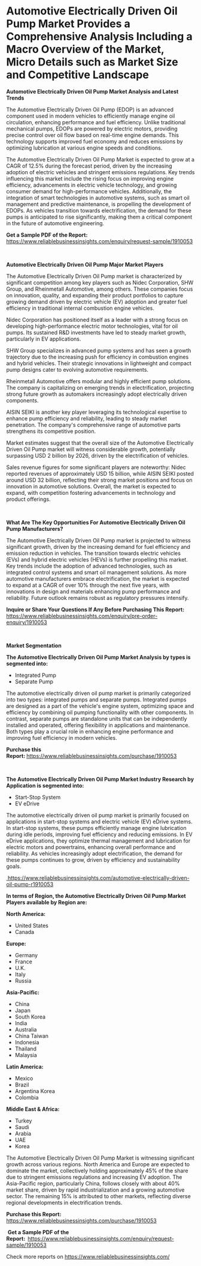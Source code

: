 <p><h1>Automotive Electrically Driven Oil Pump Market Provides a Comprehensive Analysis Including a Macro Overview of the Market, Micro Details such as Market Size and Competitive Landscape</h1></p><p><strong>Automotive Electrically Driven Oil Pump Market Analysis and Latest Trends</strong></p>
<p><p>The Automotive Electrically Driven Oil Pump (EDOP) is an advanced component used in modern vehicles to efficiently manage engine oil circulation, enhancing performance and fuel efficiency. Unlike traditional mechanical pumps, EDOPs are powered by electric motors, providing precise control over oil flow based on real-time engine demands. This technology supports improved fuel economy and reduces emissions by optimizing lubrication at various engine speeds and conditions.</p><p>The Automotive Electrically Driven Oil Pump Market is expected to grow at a CAGR of 12.5% during the forecast period, driven by the increasing adoption of electric vehicles and stringent emissions regulations. Key trends influencing this market include the rising focus on improving engine efficiency, advancements in electric vehicle technology, and growing consumer demand for high-performance vehicles. Additionally, the integration of smart technologies in automotive systems, such as smart oil management and predictive maintenance, is propelling the development of EDOPs. As vehicles transition towards electrification, the demand for these pumps is anticipated to rise significantly, making them a critical component in the future of automotive engineering.</p></p>
<p><strong>Get a Sample PDF of the Report:&nbsp;</strong> <a href="https://www.reliablebusinessinsights.com/enquiry/request-sample/1910053?utm_campaign=2738&utm_medium=2&utm_source=Github&utm_content=ia&utm_term=06042025&utm_id=automotive-electrically-driven-oil-pump">https://www.reliablebusinessinsights.com/enquiry/request-sample/1910053</a></p>
<p>&nbsp;</p>
<p><strong>Automotive Electrically Driven Oil Pump Major Market Players</strong></p>
<p><p>The Automotive Electrically Driven Oil Pump market is characterized by significant competition among key players such as Nidec Corporation, SHW Group, and Rheinmetall Automotive, among others. These companies focus on innovation, quality, and expanding their product portfolios to capture growing demand driven by electric vehicle (EV) adoption and greater fuel efficiency in traditional internal combustion engine vehicles.</p><p>Nidec Corporation has positioned itself as a leader with a strong focus on developing high-performance electric motor technologies, vital for oil pumps. Its sustained R&D investments have led to steady market growth, particularly in EV applications.</p><p>SHW Group specializes in advanced pump systems and has seen a growth trajectory due to the increasing push for efficiency in combustion engines and hybrid vehicles. Their strategic innovations in lightweight and compact pump designs cater to evolving automotive requirements.</p><p>Rheinmetall Automotive offers modular and highly efficient pump solutions. The company is capitalizing on emerging trends in electrification, projecting strong future growth as automakers increasingly adopt electrically driven components.</p><p>AISIN SEIKI is another key player leveraging its technological expertise to enhance pump efficiency and reliability, leading to steady market penetration. The company's comprehensive range of automotive parts strengthens its competitive position.</p><p>Market estimates suggest that the overall size of the Automotive Electrically Driven Oil Pump market will witness considerable growth, potentially surpassing USD 2 billion by 2026, driven by the electrification of vehicles.</p><p>Sales revenue figures for some significant players are noteworthy: Nidec reported revenues of approximately USD 15 billion, while AISIN SEIKI posted around USD 32 billion, reflecting their strong market positions and focus on innovation in automotive solutions. Overall, the market is expected to expand, with competition fostering advancements in technology and product offerings.</p></p>
<p>&nbsp;</p>
<p><strong>What Are The Key Opportunities For Automotive Electrically Driven Oil Pump Manufacturers?</strong></p>
<p><p>The Automotive Electrically Driven Oil Pump market is projected to witness significant growth, driven by the increasing demand for fuel efficiency and emission reduction in vehicles. The transition towards electric vehicles (EVs) and hybrid electric vehicles (HEVs) is further propelling this market. Key trends include the adoption of advanced technologies, such as integrated control systems and smart oil management solutions. As more automotive manufacturers embrace electrification, the market is expected to expand at a CAGR of over 10% through the next five years, with innovations in design and materials enhancing pump performance and reliability. Future outlook remains robust as regulatory pressures intensify.</p></p>
<p><strong>Inquire or Share Your Questions If Any Before Purchasing This Report:</strong> <a href="https://www.reliablebusinessinsights.com/enquiry/pre-order-enquiry/1910053?utm_campaign=2738&utm_medium=2&utm_source=Github&utm_content=ia&utm_term=06042025&utm_id=automotive-electrically-driven-oil-pump">https://www.reliablebusinessinsights.com/enquiry/pre-order-enquiry/1910053</a></p>
<p>&nbsp;</p>
<p><strong>Market Segmentation</strong></p>
<p><strong>The Automotive Electrically Driven Oil Pump Market Analysis by types is segmented into:</strong></p>
<p><ul><li>Integrated Pump</li><li>Separate Pump</li></ul></p>
<p><p>The automotive electrically driven oil pump market is primarily categorized into two types: integrated pumps and separate pumps. Integrated pumps are designed as a part of the vehicle's engine system, optimizing space and efficiency by combining oil pumping functionality with other components. In contrast, separate pumps are standalone units that can be independently installed and operated, offering flexibility in applications and maintenance. Both types play a crucial role in enhancing engine performance and improving fuel efficiency in modern vehicles.</p></p>
<p><strong>Purchase this Report:&nbsp;</strong><a href="https://www.reliablebusinessinsights.com/purchase/1910053?utm_campaign=2738&utm_medium=2&utm_source=Github&utm_content=ia&utm_term=06042025&utm_id=automotive-electrically-driven-oil-pump">https://www.reliablebusinessinsights.com/purchase/1910053</a></p>
<p>&nbsp;</p>
<p><strong>The Automotive Electrically Driven Oil Pump Market Industry Research by Application is segmented into:</strong></p>
<p><ul><li>Start-Stop System</li><li>EV eDrive</li></ul></p>
<p><p>The automotive electrically driven oil pump market is primarily focused on applications in start-stop systems and electric vehicle (EV) eDrive systems. In start-stop systems, these pumps efficiently manage engine lubrication during idle periods, improving fuel efficiency and reducing emissions. In EV eDrive applications, they optimize thermal management and lubrication for electric motors and powertrains, enhancing overall performance and reliability. As vehicles increasingly adopt electrification, the demand for these pumps continues to grow, driven by efficiency and sustainability goals.</p></p>
<p><a href="https://www.reliablebusinessinsights.com/automotive-electrically-driven-oil-pump-r1910053?utm_campaign=2738&utm_medium=2&utm_source=Github&utm_content=ia&utm_term=06042025&utm_id=automotive-electrically-driven-oil-pump">&nbsp;https://www.reliablebusinessinsights.com/automotive-electrically-driven-oil-pump-r1910053</a></p>
<p><strong>In terms of Region, the Automotive Electrically Driven Oil Pump Market Players available by Region are:</strong></p>
<p>
    <p> <strong> North America: </strong>
        <ul>
            <li>United States</li>
            <li>Canada</li>
        </ul>
        </p> 
    <p> <strong> Europe: </strong>
        <ul>
            <li>Germany</li>
            <li>France</li>
            <li>U.K.</li>
            <li>Italy</li>
            <li>Russia</li>
        </ul>
        </p> 
    <p> <strong> Asia-Pacific: </strong>
        <ul>
            <li>China</li>
            <li>Japan</li>
            <li>South Korea</li>
            <li>India</li>
            <li>Australia</li>
            <li>China Taiwan</li>
            <li>Indonesia</li>
            <li>Thailand</li>
            <li>Malaysia</li>
        </ul>
        </p> 
    <p> <strong> Latin America: </strong>
        <ul>
            <li>Mexico</li>
            <li>Brazil</li>
            <li>Argentina Korea</li>
            <li>Colombia</li>
        </ul>
        </p> 
    <p> <strong> Middle East & Africa: </strong>
        <ul>
            <li>Turkey</li>
            <li>Saudi</li>
            <li>Arabia</li>
            <li>UAE</li>
            <li>Korea</li>
        </ul>
    </p>
    </p>
<p><p>The Automotive Electrically Driven Oil Pump Market is witnessing significant growth across various regions. North America and Europe are expected to dominate the market, collectively holding approximately 45% of the share due to stringent emissions regulations and increasing EV adoption. The Asia-Pacific region, particularly China, follows closely with about 40% market share, driven by rapid industrialization and a growing automotive sector. The remaining 15% is attributed to other markets, reflecting diverse regional developments in electrification trends.</p></p>
<p><strong>Purchase this Report: </strong><a href="https://www.reliablebusinessinsights.com/purchase/1910053?utm_campaign=2738&utm_medium=2&utm_source=Github&utm_content=ia&utm_term=06042025&utm_id=automotive-electrically-driven-oil-pump">https://www.reliablebusinessinsights.com/purchase/1910053</a></p>
<p>&nbsp;<strong>Get a Sample PDF of the Report:&nbsp;&nbsp;</strong><a href="https://www.reliablebusinessinsights.com/enquiry/request-sample/1910053?utm_campaign=2738&utm_medium=2&utm_source=Github&utm_content=ia&utm_term=06042025&utm_id=automotive-electrically-driven-oil-pump">https://www.reliablebusinessinsights.com/enquiry/request-sample/1910053</a></p>
<p><strong></strong></p>
<p>Check more reports on <a href="https://www.reliablebusinessinsights.com/?utm_campaign=2738&utm_medium=2&utm_source=Github&utm_content=ia&utm_term=06042025&utm_id=automotive-electrically-driven-oil-pump">https://www.reliablebusinessinsights.com/</a></p>